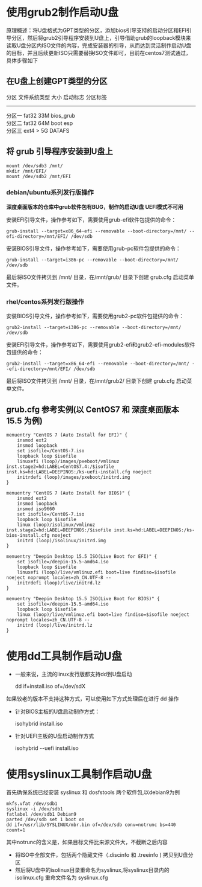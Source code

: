# 使用grub2制作启动U盘

原理概述：将U盘格式为GPT类型的分区，添加bios引导支持的启动分区和EFI引导分区，然后将grub2引导程序安装到U盘上，引导借助grub的loopback模块来读取U盘分区内ISO文件的内容，完成安装器的引导，从而达到灵活制作启动U盘的目标，并且后续更新ISO只需要替换ISO文件即可，目前在centos7测试通过，具体步骤如下

在U盘上创建GPT类型的分区
------------------------

  分区     文件系统类型   大小      启动标志     分区标签
  -------- -------------- --------- ------------ ----------
  分区一   fat32          33M       bios\_grub   
  分区二   fat32          64M       boot esp     
  分区三   ext4           &gt; 5G                DATAFS

将 grub 引导程序安装到U盘上
---------------------------

    mount /dev/sdb3 /mnt/
    mkdir /mnt/EFI/
    mount /dev/sdb2 /mnt/EFI

### debian/ubuntu系列发行版操作

**深度桌面版本的仓库中grub软件包有BUG，制作的启动U盘 UEFI模式不可用**

安装EFI引导文件，操作参考如下，需要使用grub-efi软件包提供的命令：

    grub-install --target=x86_64-efi --removable --boot-directory=/mnt/ --efi-directory=/mnt/EFI/ /dev/sdb

安装BIOS引导文件，操作参考如下，需要使用grub-pc软件包提供的命令：

    grub-install --target=i386-pc --removable --boot-directory=/mnt/ /dev/sdb

最后将ISO文件拷贝到 /mnt/ 目录，在/mnt/grub/ 目录下创建 grub.cfg
启动菜单文件。

### rhel/centos系列发行版操作

安装BIOS引导文件，操作参考如下，需要使用grub2-pc软件包提供的命令：

    grub2-install --target=i386-pc --removable --boot-directory=/mnt/ /dev/sdb

安装EFI引导文件，操作参考如下，需要使用grub2-efi和grub2-efi-modules软件包提供的命令：

    grub2-install --target=x86_64-efi --removable --boot-directory=/mnt/ --efi-directory=/mnt/EFI/ /dev/sdb

最后将ISO文件拷贝到 /mnt/ 目录，在/mnt/grub2/ 目录下创建 grub.cfg
启动菜单文件。

grub.cfg 参考实例(以 CentOS7 和 深度桌面版本 15.5 为例)
-----------------

    menuentry "CentOS 7 (Auto Install for EFI)" {
        insmod ext2
        insmod loopback
        set isofile=/CentOS-7.iso
        loopback loop $isofile
        linuxefi (loop)/images/pxeboot/vmlinuz inst.stage2=hd:LABEL=CentOS7.4:/$isofile inst.ks=hd:LABEL=DEEPINOS:/ks-uefi-install.cfg noeject 
        initrdefi (loop)/images/pxeboot/initrd.img
    }

    menuentry "CentOS 7 (Auto Install for BIOS)" {
        insmod ext2
        insmod loopback
        insmod iso9660
        set isofile=/CentOS-7.iso
        loopback loop $isofile
        linux (loop)/isolinux/vmlinuz inst.stage2=hd:LABEL=DEEPINOS:/$isofile inst.ks=hd:LABEL=DEEPINOS:/ks-bios-install.cfg noeject 
        initrd (loop)/isolinux/initrd.img
    }

    menuentry "Deepin Desktop 15.5 ISO(Live Boot for EFI)" {
        set isofile=/deepin-15.5-amd64.iso
        loopback loop $isofile
        linuxefi (loop)/live/vmlinuz.efi boot=live findiso=$isofile noeject noprompt locales=zh_CN.UTF-8 --
        initrdefi (loop)/live/initrd.lz
    }

    menuentry "Deepin Desktop 15.5 ISO(Live Boot for BIOS)" {
        set isofile=/deepin-15.5-amd64.iso
        loopback loop $isofile
        linux (loop)/live/vmlinuz.efi boot=live findiso=$isofile noeject noprompt locales=zh_CN.UTF-8 --
        initrd (loop)/live/initrd.lz
    }

使用dd工具制作启动U盘
=====================

-   一般来说，主流的linux发行版都支持dd到U盘启动

    dd if=install.iso of=/dev/sdX


如果较老的版本不支持这种方式，可以使用如下方式处理后在进行 dd 操作

-   针对BIOS主板的U盘启动制作方式：

    isohybrid install.iso

-   针对UEFI主板的U盘启动制作方式

    isohybrid --uefi install.iso

使用syslinux工具制作启动U盘
===========================

首先确保系统已经安装 syslinux 和 dosfstools 两个软件包,以debian9为例

    mkfs.vfat /dev/sdb1 
    syslinux -i /dev/sdb1
    fatlabel /dev/sdb1 Debian9
    parted /dev/sdb set 1 boot on
    dd if=/usr/lib/SYSLINUX/mbr.bin of=/dev/sdb conv=notrunc bs=440 count=1 

其中notrunc的含义是，如果目标文件比来源文件大，不截断之后内容

-   将ISO中全部文件，包括两个隐藏文件（.discinfo 和 .treeinfo )
    拷贝到U盘分区
-   然后将U盘中的isolinux目录重命名为syslinux,将syslinux目录内的isolinux.cfg
    重命文件名为 syslinux.cfg
